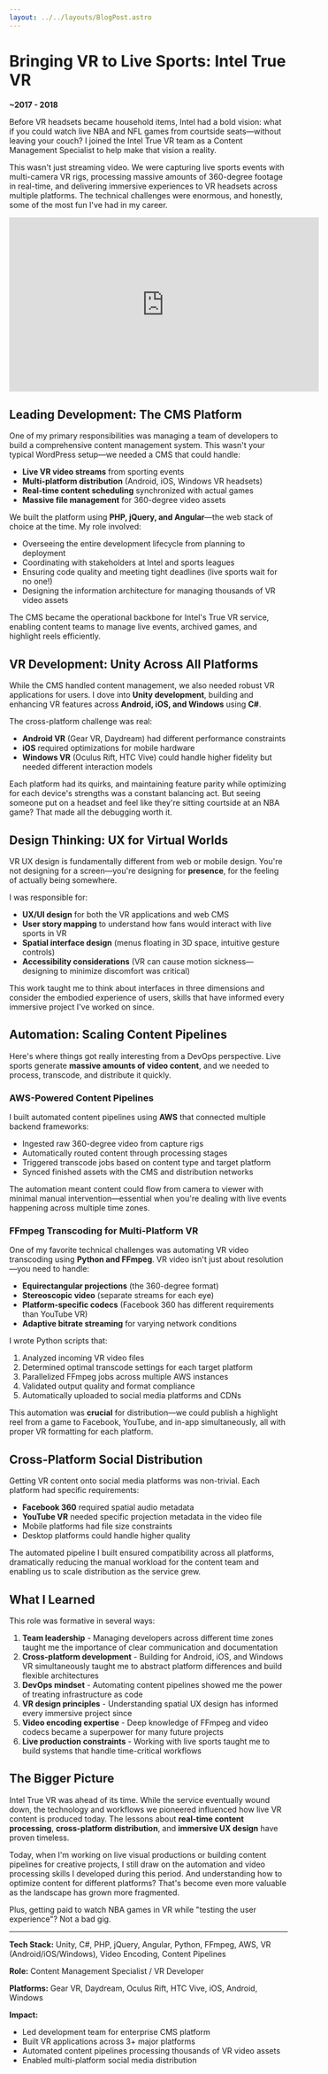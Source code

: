 ```yaml
---
layout: ../../layouts/BlogPost.astro
---
```


# Bringing VR to Live Sports: Intel True VR

**~2017 - 2018**

Before VR headsets became household items, Intel had a bold vision: what if you could watch live NBA and NFL games from courtside seats—without leaving your couch? I joined the Intel True VR team as a Content Management Specialist to help make that vision a reality.

This wasn't just streaming video. We were capturing live sports events with multi-camera VR rigs, processing massive amounts of 360-degree footage in real-time, and delivering immersive experiences to VR headsets across multiple platforms. The technical challenges were enormous, and honestly, some of the most fun I've had in my career.

<iframe width="560" height="315" class="m-auto w-full md:w-[560px]" src="https://www.youtube.com/embed/-nWddbP-hgo?si=WfZoy9QYlsnUCDwd" title="YouTube video player" frameborder="0" allow="accelerometer; autoplay; clipboard-write; encrypted-media; gyroscope; picture-in-picture; web-share" referrerpolicy="strict-origin-when-cross-origin" allowfullscreen></iframe>

## Leading Development: The CMS Platform

One of my primary responsibilities was managing a team of developers to build a comprehensive content management system. This wasn't your typical WordPress setup—we needed a CMS that could handle:

- **Live VR video streams** from sporting events
- **Multi-platform distribution** (Android, iOS, Windows VR headsets)
- **Real-time content scheduling** synchronized with actual games
- **Massive file management** for 360-degree video assets

We built the platform using **PHP, jQuery, and Angular**—the web stack of choice at the time. My role involved:
- Overseeing the entire development lifecycle from planning to deployment
- Coordinating with stakeholders at Intel and sports leagues
- Ensuring code quality and meeting tight deadlines (live sports wait for no one!)
- Designing the information architecture for managing thousands of VR video assets

The CMS became the operational backbone for Intel's True VR service, enabling content teams to manage live events, archived games, and highlight reels efficiently.

## VR Development: Unity Across All Platforms

While the CMS handled content management, we also needed robust VR applications for users. I dove into **Unity development**, building and enhancing VR features across **Android, iOS, and Windows** using **C#**.

The cross-platform challenge was real:
- **Android VR** (Gear VR, Daydream) had different performance constraints
- **iOS** required optimizations for mobile hardware
- **Windows VR** (Oculus Rift, HTC Vive) could handle higher fidelity but needed different interaction models

Each platform had its quirks, and maintaining feature parity while optimizing for each device's strengths was a constant balancing act. But seeing someone put on a headset and feel like they're sitting courtside at an NBA game? That made all the debugging worth it.

## Design Thinking: UX for Virtual Worlds

VR UX design is fundamentally different from web or mobile design. You're not designing for a screen—you're designing for **presence**, for the feeling of actually being somewhere.

I was responsible for:
- **UX/UI design** for both the VR applications and web CMS
- **User story mapping** to understand how fans would interact with live sports in VR
- **Spatial interface design** (menus floating in 3D space, intuitive gesture controls)
- **Accessibility considerations** (VR can cause motion sickness—designing to minimize discomfort was critical)

This work taught me to think about interfaces in three dimensions and consider the embodied experience of users, skills that have informed every immersive project I've worked on since.

## Automation: Scaling Content Pipelines

Here's where things got really interesting from a DevOps perspective. Live sports generate **massive amounts of video content**, and we needed to process, transcode, and distribute it quickly.

### AWS-Powered Content Pipelines

I built automated content pipelines using **AWS** that connected multiple backend frameworks:
- Ingested raw 360-degree video from capture rigs
- Automatically routed content through processing stages
- Triggered transcode jobs based on content type and target platform
- Synced finished assets with the CMS and distribution networks

The automation meant content could flow from camera to viewer with minimal manual intervention—essential when you're dealing with live events happening across multiple time zones.

### FFmpeg Transcoding for Multi-Platform VR

One of my favorite technical challenges was automating VR video transcoding using **Python and FFmpeg**. VR video isn't just about resolution—you need to handle:
- **Equirectangular projections** (the 360-degree format)
- **Stereoscopic video** (separate streams for each eye)
- **Platform-specific codecs** (Facebook 360 has different requirements than YouTube VR)
- **Adaptive bitrate streaming** for varying network conditions

I wrote Python scripts that:
1. Analyzed incoming VR video files
2. Determined optimal transcode settings for each target platform
3. Parallelized FFmpeg jobs across multiple AWS instances
4. Validated output quality and format compliance
5. Automatically uploaded to social media platforms and CDNs

This automation was **crucial** for distribution—we could publish a highlight reel from a game to Facebook, YouTube, and in-app simultaneously, all with proper VR formatting for each platform.

## Cross-Platform Social Distribution

Getting VR content onto social media platforms was non-trivial. Each platform had specific requirements:
- **Facebook 360** required spatial audio metadata
- **YouTube VR** needed specific projection metadata in the video file
- Mobile platforms had file size constraints
- Desktop platforms could handle higher quality

The automated pipeline I built ensured compatibility across all platforms, dramatically reducing the manual workload for the content team and enabling us to scale distribution as the service grew.

## What I Learned

This role was formative in several ways:

1. **Team leadership** - Managing developers across different time zones taught me the importance of clear communication and documentation
2. **Cross-platform development** - Building for Android, iOS, and Windows VR simultaneously taught me to abstract platform differences and build flexible architectures
3. **DevOps mindset** - Automating content pipelines showed me the power of treating infrastructure as code
4. **VR design principles** - Understanding spatial UX design has informed every immersive project since
5. **Video encoding expertise** - Deep knowledge of FFmpeg and video codecs became a superpower for many future projects
6. **Live production constraints** - Working with live sports taught me to build systems that handle time-critical workflows

## The Bigger Picture

Intel True VR was ahead of its time. While the service eventually wound down, the technology and workflows we pioneered influenced how live VR content is produced today. The lessons about **real-time content processing**, **cross-platform distribution**, and **immersive UX design** have proven timeless.

Today, when I'm working on live visual productions or building content pipelines for creative projects, I still draw on the automation and video processing skills I developed during this period. And understanding how to optimize content for different platforms? That's become even more valuable as the landscape has grown more fragmented.

Plus, getting paid to watch NBA games in VR while "testing the user experience"? Not a bad gig.

---

**Tech Stack:** Unity, C#, PHP, jQuery, Angular, Python, FFmpeg, AWS, VR (Android/iOS/Windows), Video Encoding, Content Pipelines

**Role:** Content Management Specialist / VR Developer

**Platforms:** Gear VR, Daydream, Oculus Rift, HTC Vive, iOS, Android, Windows

**Impact:**
- Led development team for enterprise CMS platform
- Built VR applications across 3+ major platforms
- Automated content pipelines processing thousands of VR video assets
- Enabled multi-platform social media distribution
